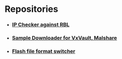 # Repositories #
- ### [IP Checker against RBL](https://github.com/rubinsaifi/ip_checker) ###
- ### [Sample Downloader for VxVault, Malshare](https://github.com/rubinsaifi/GetSample) ###
- ### [Flash file format switcher](https://github.com/rubinsaifi/swf-format-switcher) ###
